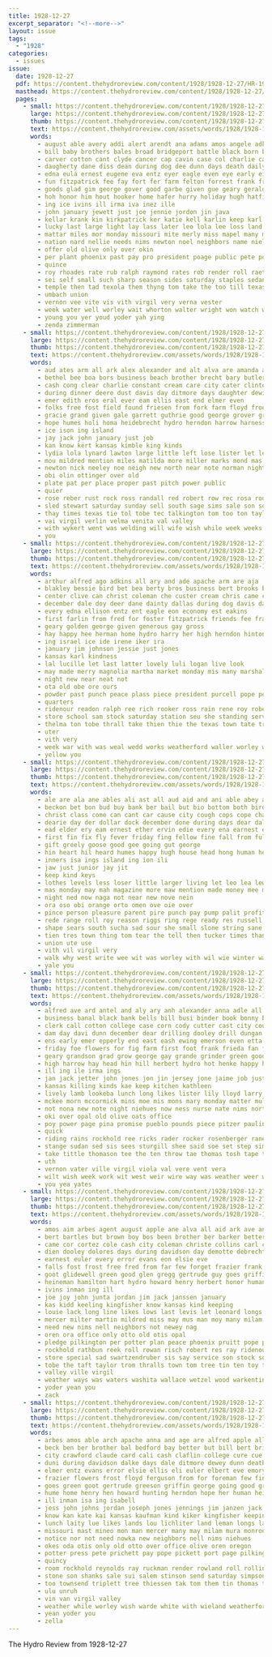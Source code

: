 ```yaml
---
title: 1928-12-27
excerpt_separator: "<!--more-->"
layout: issue
tags:
  - "1928"
categories:
  - issues
issue:
  date: 1928-12-27
  pdf: https://content.thehydroreview.com/content/1928/1928-12-27/HR-1928-12-27.pdf
  masthead: https://content.thehydroreview.com/content/1928/1928-12-27/masthead/HR-1928-12-27.jpg
  pages:
    - small: https://content.thehydroreview.com/content/1928/1928-12-27/small/HR-1928-12-27-01.jpg
      large: https://content.thehydroreview.com/content/1928/1928-12-27/large/HR-1928-12-27-01.jpg
      thumb: https://content.thehydroreview.com/content/1928/1928-12-27/thumbnails/HR-1928-12-27-01.jpg
      text: https://content.thehydroreview.com/assets/words/1928/1928-12-27/HR-1928-12-27-01.txt
      words:
        - august able avery addi alert arendt ana adams amos angele adkins ates andre abbott anil arthur ave and are adair ago ange agri arizona ann all agent adkin
        - bill baby brothers bales broad bridgeport battle black born back baas barber boyle bessie both best birden boy browne been bob bale buhl baek basket bristo bank bert better bex bridegroom big birth butt beams ball barrett brown but bitter boss
        - carver cotton cant clyde cancer cap cavin case col charlie cases craig college company curly colony clement cox comes cumming cummings clinton cashier cost call christmas can cay champion creek came cause clay cane class child con chairs cope care cheek condi close colo carol card clayton cattle city cau clear curtis
        - daugherty dane diss dean during dog dee dunn days death daily deep dan davis doris dayton december dry donna dunithan dameron daughter denn day dungan
        - edna eula ernest eugene eva entz eyer eagle even eye early eichelberger ever every enter ent east
        - fun fitzpatrick fee fay fort fer farm felton forrest frank free fellows for foote force fellow fancher fremont far firm forbes frost florence flash friends first fire funn friday few forget from ford
        - goods glad gim george gover good garbe given gue geary geraldine glidewell grace gold guest gordon gore golden gate garber green gun gin grieve gone grand
        - hoh honor him hout hooker home hafer hurry holiday hugh hatfield hege heaven hava hundred heres hills her har hild hast had hydro homer high henry hunter hainline holi hight head held has horse
        - ing ice ivins ill irma iva inez ille
        - john january jewett just joe jennie jordon jin java
        - kellar krank kin kirkpatrick ker katie kell karlin keep karl kansas
        - lucky last large light lay lass later leo lola lee loss land lon let late
        - mattar miles mor monday missouri mite merly miss mapel many mules mattie main mcfarlin mini made morris miller may mar mickey muller more mis most morning mari mate mas man mary mae mount marriage mars
        - nation nard nellie needs nims newton noel neighbors name niel nem niece nia nash neath new not nin numbers night north norman news now
        - offer old olive only over okin
        - per plant phoenix past pay pro president poage public pete pound poe piano paper present pounds phelps pest pauls perfect pauline persons pat prayer place people part page pitzer
        - quince
        - roy rhoades rate rub ralph raymond rates rob render roll raetz rank reading ris riggs rose read richards robert ross ruby road renew rosa
        - sei self small such sharp season sides saturday staples sedan special sales side streets stockton speech southgate salle skiff shead soon sheehan say sunday safe sung she smith state soc starts stockdale spain street stock show schools strong sola sale sell seed shows sewer scott sant station second son see scarth sister schantz shugart solo san seven school sire
        - temple then tad texola them thyng tom take the too till texas ting ten tin thee teal thomas town tuba thi teen tue tickel thomason toe tone ton than times tow tie tor
        - umbach union
        - vernon vee vite vis vith virgil very verna vester
        - week water well worley wait whorton walter wright won watch weeks wrede walks way wal weisel wil want wood wey white wedding was weatherford wall washington wee will walker works working with wife wells worth
        - young you yer youd yoder yah ying
        - zenda zimmerman
    - small: https://content.thehydroreview.com/content/1928/1928-12-27/small/HR-1928-12-27-02.jpg
      large: https://content.thehydroreview.com/content/1928/1928-12-27/large/HR-1928-12-27-02.jpg
      thumb: https://content.thehydroreview.com/content/1928/1928-12-27/thumbnails/HR-1928-12-27-02.jpg
      text: https://content.thehydroreview.com/assets/words/1928/1928-12-27/HR-1928-12-27-02.txt
      words:
        - aud ates arm all ark alex alexander and alt alva are amanda alter august ault aus
        - bethel bee boa bors business beach brother brecht bary butler bart bradley bill bergen better bais bro baby bassler but bush bay blackwell
        - cash cong clear charlie constant cream care city cater clinton colt company clarence cutter cox christ clerk carl call christmas credit corn came clifton caddo caraway claude car
        - during dinner deere dust davis day ditmore days daughter dewitt date
        - emer edith eros eral ever eam ellis east end elmer even
        - folks free fost field found friesen from fork farm floyd froese frank fisk fron far few fountain font for friday friends
        - gracie grand given gale garrett guthrie good george grover grit gray georgia general glen gave
        - hope humes holi homa heidebrecht hydro herndon harrow harness herman hoh hinton happy has home harris herbert horse head homes harry hesser him had hinz her harding henty hin heide henry hie
        - ice ison ing island
        - jay jack john january just job
        - kan know kert kansas kimble king kinds
        - lydia lola lynard lawton large little left lose lister let leo lloyd later lathe last luther
        - mou mildred mention miles matilda more miller marks mond mas made martin morning man mis mule maguire meyer miss merry may mound mei mare
        - newton nick neeley noe neigh new north near note norman night noel noon nowka nees
        - obi olin ottinger over old
        - plate pat per place proper past pitch power public
        - quier
        - rose reber rust rock ross randall red robert row rec rosa rod roy richardson richert richard rolling reb ray
        - sled stewart saturday sunday sell south sage sims sale son sorrel service she sister scott stock sis stalk suire sick smith shower sam sas state smooth see
        - thay times texas tie tol tobe tec talkington tom too ton taylor trip tailor the thu them town than thie take thelma
        - vai virgil verlin velma venita val valley
        - with wykert went was welding will wife wish while week weeks want wheel well wilbur willoughby wire west warkentin work white whitchurch weatherford walter
        - you
    - small: https://content.thehydroreview.com/content/1928/1928-12-27/small/HR-1928-12-27-03.jpg
      large: https://content.thehydroreview.com/content/1928/1928-12-27/large/HR-1928-12-27-03.jpg
      thumb: https://content.thehydroreview.com/content/1928/1928-12-27/thumbnails/HR-1928-12-27-03.jpg
      text: https://content.thehydroreview.com/assets/words/1928/1928-12-27/HR-1928-12-27-03.txt
      words:
        - arthur alfred ago adkins all ary and ade apache arm are aja
        - blakley bessie bird bet bea berty bros business bert brooks beer bean bun better bodine britain bank burkhalter bow bowen brook bare boucher black bigger big bring been
        - center clive can christ coleman che custer cream chris came chief city christmas cashier cat curly clinton charlie corn cotton cane conti
        - december dale doy deer dane dainty dallas during dog davis day
        - every edna ellison entz ent eagle eon economy est eakins
        - first farlin from fred for foster fitzpatrick friends fee frank frost forward fan friday flight famous flash felton forth fleeman
        - geary golden george given generous gay gross
        - hay happy hee herman home hydro harry her high herndon hinton had hol
        - ing israel ice ide irene iker ira
        - january jim johnson jessie just jones
        - kansas karl kindness
        - lal lucille let last latter lovely luli logan live look
        - may made merry magnolia martha market monday mis many marshall monroe marvin mote mas most
        - night new near neat not
        - ota old obe ore ours
        - powder past punch peace plass piece president purcell pope perfect pins present per place part paper
        - quarters
        - ridenour readon ralph ree rich rooker ross rain rene roy robert
        - store school sam stock saturday station seu she standing service smith starring sylvester show son
        - thelma ton tobe thrall take thien thie the texas town tate tree table
        - uter
        - vith very
        - week war with was weal wedd works weatherford waller worley white wall wells weather went wheat wonder wai wara way will
        - yellow you
    - small: https://content.thehydroreview.com/content/1928/1928-12-27/small/HR-1928-12-27-04.jpg
      large: https://content.thehydroreview.com/content/1928/1928-12-27/large/HR-1928-12-27-04.jpg
      thumb: https://content.thehydroreview.com/content/1928/1928-12-27/thumbnails/HR-1928-12-27-04.jpg
      text: https://content.thehydroreview.com/assets/words/1928/1928-12-27/HR-1928-12-27-04.txt
      words:
        - ale are ala ane ables ali ast all aud aid and ani able abey aude
        - beckon bet bon bud buy bank ber bail but bio bottom both bird brands business beter brings back bay been bottles
        - christ class come can cant car cause city cough cops cope chain christmas chen cero cheers champlin cases came cat coro cine call calm
        - dearie day der dollar dock december done during days dear dally does dove down double
        - ead elder ery eam ernest ether ervin edie every ena earnest ean ever era ear engl
        - first fin fix fly fever friday fing fellow fine fall from full fail fields for
        - gift greely goose good gee going gut george
        - hin heart hil heard humes happy hugh house head hong human heger hydro honesty how him home has hey hoy
        - inners isa ings island ing ion ili
        - jaw just junior jay jit
        - keep kind keys
        - lothes levels less loser little larger living let leo lea lewis liber links leier
        - mas monday may mah magazine more maw mention made money mee manor match mar monia mall men man many miss must milk
        - night ned now naga not near new nove nein
        - ora oso obi orange orto omen ove oie over
        - pince person pleasure parent pire punch pay pump palit profit par paper peed poage pair plese per pet payment prosper president peace past place peat pool
        - rede range roll roy reason riggs ring rege ready res russell route roti
        - shape sears south sucha sad sour she small slone string sane store susser sow soe seek stand strong say saas seas seo standard sine service sain smith sus storms station sass sue strength salts still size singh see sheehan shines steep stage sale sober said sleep sees
        - tien tres town thing tom tear the tell then tucker times than trom taken tea tad toy tor turn taylor table tesla toll tin tee tal tia till tise tae them too
        - union ute use
        - vith vil virgil very
        - walk why west write wee wit was worley with wil wie winter wane work weak works will wilson wik wake wood went wish way world well weatherford
        - yale you
    - small: https://content.thehydroreview.com/content/1928/1928-12-27/small/HR-1928-12-27-05.jpg
      large: https://content.thehydroreview.com/content/1928/1928-12-27/large/HR-1928-12-27-05.jpg
      thumb: https://content.thehydroreview.com/content/1928/1928-12-27/thumbnails/HR-1928-12-27-05.jpg
      text: https://content.thehydroreview.com/assets/words/1928/1928-12-27/HR-1928-12-27-05.txt
      words:
        - alfred ave ard antel and aly ary anh alexander anna adle all aubrey arizona aday allie aid arnett alfalfa are
        - business banal black bank bells bill busi binder book bonny boos barnes beg bucks breed but bie bull bro been begin bob better bae bandy bet
        - clerk call cotton college case corn cody cutter cast city county cold couch cruzan carr cat chairs cream came coles col credit christmas colorado cattle caddo
        - dam day davi dunn december dear drilling dooley drill dungan days dave deed dorso during daughter doubt doctor dumas dee date dolo
        - ens early emer epperly end east eash ewing emerson even etta
        - friday foe flowers for fig farm first foot frank frieda fan frazier from fresh french fleming folks fam friends frost
        - geary grandson grad grow george gay grande grinder green goods gregg glad gare good goodrich ger given going
        - high harrow hay head hin hill herbert hydro hot henke happy herndon had heineman heart has home hinton half harne him harper her hens
        - ill ing ile irma ings
        - jan jack jetter john jones jon jin jersey jone jaime job just
        - kansas killing kinds kae keep kitchen kathleen
        - lively lamb lookeba lunch long likes lister lily lloyd larry lave little lela left last low loose leghorn lovely lone land like
        - mckee morn mccormick mins moe mis mons mary monday matter mules mayme more mina melvin miles munch mares miller miss mand men moser merry made mound milk mare mower many
        - not nona new note night niehues now ness nurse nate nims north noon nee
        - oki over opal old olive oats office
        - poy power page pina promise pueblo pounds piece pitzer pauline place past parlor pump pope public pent
        - quick
        - riding rains rockhold ree ricks rader rocker rosenberger raney ralph rese real rie res rake ruth reno row ray ren roman roy rock
        - stange sudan sed sis sees sturgill shee said soe set step sim seed straw sane stockton soon sunday store soi season sand smith service son smooth see seven shropshire saturday sales sey stay stove springs sutton shawnee school she sister stand sale seams sell stephenson span sun
        - take tittle thomason tee the ten throw tae thomas tosh tape texas town too tom taal then thea talkington trull
        - uth
        - vernon vater ville virgil viola val vere vent vera
        - wilt wish week work wit west weir wire way was weather weer whiteley wie weeks white weatherford william wide will wolf wells wilson working wheat wife weg while with well
        - you yea yates
    - small: https://content.thehydroreview.com/content/1928/1928-12-27/small/HR-1928-12-27-06.jpg
      large: https://content.thehydroreview.com/content/1928/1928-12-27/large/HR-1928-12-27-06.jpg
      thumb: https://content.thehydroreview.com/content/1928/1928-12-27/thumbnails/HR-1928-12-27-06.jpg
      text: https://content.thehydroreview.com/assets/words/1928/1928-12-27/HR-1928-12-27-06.txt
      words:
        - amos aim arbes agent august apple ane alva all aid ark ave and apache ales aly are
        - bert bartles but brown boy bos been brother ber barker better barr bar beaver bridgeport besta brey
        - came cor cortez cole cash city coleman christe collins carl colorado cue college come cali christmas cleveland claflin cheer childres collier craft
        - dien dooley dolores days during davidson day demotte debrecht death dinner doy dak dae december daughter detweiler
        - earnest euler every error evans eon elsie eve
        - falls fost frost free fred from far few forget frazier frank ford for figures fins fitzpatrick folks floyd fillmore
        - goot glidewell green good glen gregg gertrude guy goes griffin greeson gin going
        - heineman hamilton hart hydro howard henry herbert honor human home how happy hen harry her harris hopes has holi hatfield
        - ivins inman ing ill
        - joe joy john junta jordan jim jack janssen january
        - kas kidd keeling kingfisher know kansas kind keeping
        - louie lack long line likes lows last levis let leonard longs
        - mercer milter martin mildred miss may mus man moy many milam mcfarlin manner milliner meals monroe med mer missouri mas
        - need new nims nell neighbors not newey nag
        - oren ora office only otto old otis opal
        - pledge pilkington per potter plan peace phoenix pruitt pope pay pree pail price plain pete pickett page
        - rockhold rathbun reek roll rowan risch robert res ray ridenour roscoe rosa ready room ralph roy ruhl rose reynolds
        - store special sad swartzendruber sis say service son stock sodders summerfield sar serie soon schan staples street saturday sugden sale send seven shani seem snyder
        - tobe the taft taylor trom thralls town tom tree tin ten toy tay too thing them texas
        - valley ville virgil
        - weather ways was waters washita wallace wetzel wood warkentin will word williams while wish whittenton walters week weatherford wall waller with wilson warde west want worley
        - yoder yean you
        - zack
    - small: https://content.thehydroreview.com/content/1928/1928-12-27/small/HR-1928-12-27-07.jpg
      large: https://content.thehydroreview.com/content/1928/1928-12-27/large/HR-1928-12-27-07.jpg
      thumb: https://content.thehydroreview.com/content/1928/1928-12-27/thumbnails/HR-1928-12-27-07.jpg
      text: https://content.thehydroreview.com/assets/words/1928/1928-12-27/HR-1928-12-27-07.txt
      words:
        - arbes amos able arch apache anna and age are alfred apple all alva agent alexander august angeles
        - beck ben ber brother bal bedford bay better but bill bert bridgeport beaver brown boy bassler brun bai been berge burgman bare
        - city crawford claude card cali cash claflin college cure cue cogar cheer clear chris curley cortez colony cleveland come christmas cole came col colorado cal carl cox coleman colo clinton
        - duni during davidson dalke days dale ditmore dewey dunn death doak dog detweiler dies december dolores doris doy dyce dinner day demotte daughter debrecht dec
        - elmer entz evans error elsie ellis eli euler elbert eve emory earnest edgar every
        - frazier flowers frost floyd ferguson from for foreman few fins falls fost fred free frank fillmore forget ford figures far fast fitzpatrick
        - goes green goot gertrude greeson griffin george going good gray grah glidewell gladys gin glen gare gun gibbs
        - hume home henry hen howard hunting herndon hope her human heidebrecht henness honor hopes huss heineman how holi heaser harris hatfield heen has harry hei happy
        - ill inman isa ing isabell
        - jess john johns jordan joseph jones jennings jim janzen jack jenni johnston janssen january
        - know kan kate kai kansas kaufman kind kiker kingfisher keeping keeling kidd king kat
        - lunch laity lue likes lands lou lichliter land leman longs lack let line leonard lie lew los last lasley leveque long lulu lee
        - missouri mast mineo mon man mercer many may milam mura monroe manner mal matter miss mate martin menno mines meals mus mildred miller moya mas made mar mer
        - notice nor not need nowka new neighbors nell nims niehues
        - okes oda otis only old otto over office olive oren oregon
        - potter press pete prichett pay pope pickett port page pilkington per pauline plain phoenix peace plan
        - quincy
        - room rockhold reynolds ray ruckman render rowland roll rolling riggs ross res ready robert ropes rowan row roy ruhl rosa
        - stone son shanks sale sui salem stinson send saturday simpson shelton see stockton stutz service seven springfield sugden street store swartzendruber seem say schreck sam special smith sor sigh soon
        - too townsend triplett tree thiessen tak tom them tin thomas town trom thing ten tickell tex teo the ton texas
        - ulu unruh
        - vin van virgil valley
        - weather while worley wish warde white with wieland weatherford want washita wetzel will week walters wilson willis wallace water word waters wright wall williams was waller ways walter west warkentin willia
        - yean yoder you
        - zella
---
```


The Hydro Review from 1928-12-27

<!--more-->

